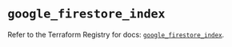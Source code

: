 # `google_firestore_index`

Refer to the Terraform Registry for docs: [`google_firestore_index`](https://registry.terraform.io/providers/hashicorp/google/6.47.0/docs/resources/firestore_index).
